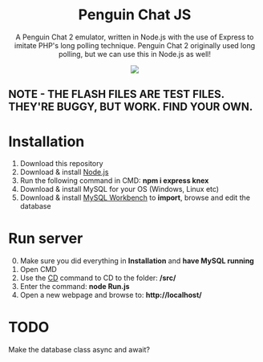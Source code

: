 <h1 align="center">Penguin Chat JS</h1>
<p align="center">A Penguin Chat 2 emulator, written in Node.js with the use of Express to imitate PHP's long polling technique. Penguin Chat 2 originally used long polling, but we can use this in Node.js as well!</p>
<p align="center"><img src="https://i.imgur.com/sfH04Fn.png"></p>

## NOTE - THE FLASH FILES ARE TEST FILES. THEY'RE BUGGY, BUT WORK. FIND YOUR OWN.

# Installation

1. Download this repository
2. Download & install [Node.js](https://nodejs.org/en/)
3. Run the following command in CMD: <b>npm i express knex</b>
4. Download & install MySQL for your OS (Windows, Linux etc)
5. Download & install [MySQL Workbench](https://www.mysql.com/products/workbench/) to <b>import</b>, browse and edit the database

# Run server

0. Make sure you did everything in <b>Installation</b> and <b>have MySQL running</b>
1. Open CMD
2. Use the [CD](https://ss64.com/nt/cd.html) command to CD to the folder: <b>/src/</b>
3. Enter the command: <b>node Run.js</b>
4. Open a new webpage and browse to: <b>http://localhost/</b>

# TODO

Make the database class async and await?